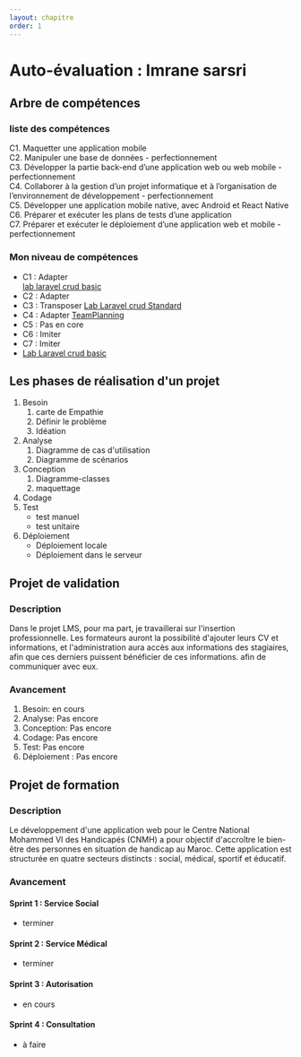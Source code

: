 ```yaml
---
layout: chapitre
order: 1
---
```

# Auto-évaluation : Imrane sarsri

## Arbre de compétences
### liste des compétences
C1. Maquetter une application mobile						
C2. Manipuler une base de données - perfectionnement						
C3. Développer la partie back-end d’une application web ou web mobile - perfectionnement						
C4. Collaborer à la gestion d’un projet informatique et à l’organisation de l’environnement de développement - perfectionnement						
C5. Développer une application mobile native, avec Android et React Native						
C6. Préparer et exécuter les plans de tests d’une application						
C7. Préparer et exécuter le déploiement d’une application web et mobile - perfectionnement						
### Mon niveau de compétences
- C1 : Adapter  
[lab laravel crud basic](https://github.com/imranesarsri/lab-laravel-basic.git)
- C2 : Adapter
- C3 : Transposer
[Lab Laravel crud Standard](https://github.com/imranesarsri/CNMH/tree/master/Branche-Technique/Labs/Lab-Laravel-Standard)
- C4 : Adapter
[TeamPlanning](https://github.com/orgs/cnmh/projects/16)
- C5 : Pas en core
- C6 : Imiter
- C7 : Imiter
- [Lab Laravel crud basic](solicoders.infinityfreeapp.com)
## Les phases de réalisation d'un projet 
1. Besoin
   1. carte de Empathie
   2. Définir le problème
   3. Idéation
2. Analyse
   1. Diagramme de cas d'utilisation
   2. Diagramme de scénarios
3. Conception
   1. Diagramme-classes
   2. maquettage
4. Codage
5. Test
    - test manuel  
    - test unitaire
6. Déploiement 
    - Déploiement locale 
    - Déploiement dans le serveur 

## Projet de validation
### Description
Dans le projet LMS, pour ma part, je travaillerai sur l'insertion professionnelle. Les formateurs auront la possibilité d'ajouter leurs CV et informations, et l'administration aura accès aux informations des stagiaires, afin que ces derniers puissent bénéficier de ces informations. afin de communiquer avec eux.

### Avancement
1. Besoin: en cours
2. Analyse: Pas encore
3. Conception: Pas encore
4. Codage: Pas encore
5. Test: Pas encore
6. Déploiement : Pas encore

## Projet de formation
### Description
Le développement d'une application web pour le Centre National Mohammed VI des Handicapés (CNMH) a pour objectif d'accroître le bien-être des personnes en situation de handicap au Maroc. Cette application est structurée en quatre secteurs distincts : social, médical, sportif et éducatif.

### Avancement
#### Sprint 1 : Service Social
- terminer
#### Sprint 2 : Service Médical
- terminer
#### Sprint 3 : Autorisation
- en cours
#### Sprint 4 : Consultation
- à faire